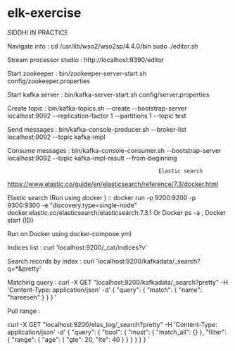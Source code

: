 # elk-exercise

SIDDHI IN PRACTICE



Navigate into :  cd /usr/lib/wso2/wso2sp/4.4.0/bin
      sudo ./editor.sh

Stream processor studio : http://localhost:9390/editor

Start zookeeper    : bin/zookeeper-server-start.sh config/zookeeper.properties

Start kafka server : bin/kafka-server-start.sh config/server.properties

Create topic       : bin/kafka-topics.sh --create --bootstrap-server localhost:9092 --replication-factor 1 --partitions 1 --topic test

Send messages      : bin/kafka-console-producer.sh --broker-list localhost:9092 --topic kafka-impl

Consume messages   : bin/kafka-console-consumer.sh --bootstrap-server localhost:9092 --topic kafka-impl-result --from-beginning





	                                                Elastic search
                                                  

https://www.elastic.co/guide/en/elasticsearch/reference/7.3/docker.html

Elastic search (Run using docker ) ::  docker run -p 9200:9200 -p 9300:9300 -e "discovery.type=single-node" docker.elastic.co/elasticsearch/elasticsearch:7.3.1
Or Docker ps -a , Docker start {ID}

Run on Docker using docker-compose.yml 



Indices list            : curl 'localhost:9200/_cat/indices?v'

Search records by index : curl 'localhost:9200/kafkadata/_search?q=*&pretty'

Matching query          : curl -X GET "localhost:9200/kafkadata/_search?pretty" -H 'Content-Type: application/json' -d'
{
  "query": { "match": { "name": "hareeseh" } }
}
'

Pull range : 

curl -X GET "localhost:9200/elas_log/_search?pretty" -H 'Content-Type: application/json' -d'
{
  "query": {
    "bool": {
      "must": { "match_all": {} },
      "filter": {
        "range": {
          "age": {
            "gte": 20,
            "lte": 40
          }
        }
      }
    }
  }
}
'









